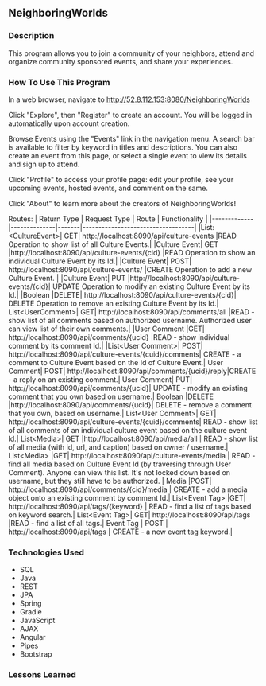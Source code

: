 ## NeighboringWorlds

### Description
This program allows you to join a community of your neighbors, attend and organize community sponsored events, and share your experiences.

### How To Use This Program

In a web browser, navigate to http://52.8.112.153:8080/NeighboringWorlds

Click "Explore", then "Register" to create an account. You will be logged in
automatically upon account creation.

Browse Events using the "Events" link in the navigation menu. A search bar is
available to filter by keyword in titles and descriptions. You can also create an
event from this page, or select a single event to view its details and sign up
to attend.

Click "Profile" to access your profile page: edit your profile, see your upcoming
events, hosted events, and comment on the same.

Click "About" to learn more about the creators of NeighboringWorlds!



Routes:
| Return Type | Request Type | Route | Functionality                     |
|-------------|--------------|-------|-----------------------------------|
|List: &lt;CultureEvent&gt;|	GET|	http://localhost:8090/api/culture-events	|READ Operation to show list of all Culture Events.|
|Culture Event|	GET	|http://localhost:8090/api/culture-events/{cid}	|READ Operation to show an individual Culture Event by its Id.|
|Culture Event|	POST|	http://localhost:8090/api/culture-events/	|CREATE Operation to add a new Culture Event. |
|Culture Event|	PUT	|http://localhost:8090/api/culture-events/{cid}|	UPDATE Operation to modify an existing Culture Event by its Id.|
|Boolean	|DELETE|	http://localhost:8090/api/culture-events/{cid}|	DELETE Operation to remove an existing Culture Event by its Id.|
List&lt;UserComment&gt;|	GET|	http://localhost:8090/api/comments/all	|READ - show list of all comments based on authorized username. Authorized user can view list of their own comments.|
|User Comment	|GET|	http://localhost:8090/api/comments/{ucid}	|READ - show individual comment by its comment Id.|
|List&lt;User Comment&gt;|	POST|	http://localhost:8090/api/culture-events/{cuid}/comments|	CREATE - a comment to Culture Event based on the Id of Culture Event.|
User Comment|	POST|	http://localhost:8090/api/comments/{ucid}/reply|CREATE - a reply on an existing comment.|
User Comment|	PUT|	http://localhost:8090/api/comments/{ucid}|	UPDATE - modify an existing comment that you own based on username.|
Boolean	|DELETE	|http://localhost:8090/api/comments/{ucid}|	DELETE - remove a comment that you own, based on username.|
List&lt;User Comment&gt;|	GET|	http://localhost:8090/api/culture-events/{cuid}/comments|	READ - show list of all comments of an individual culture event based on the culture event Id.|
List&lt;Media&gt;|	GET	|http://localhost:8090/api/media/all |	READ - show list of all media (with id, url, and caption) based on owner / username.|
List&lt;Media&gt;	|GET|	http://localhost:8090/api/culture-events/media |	READ - find all media based on Culture Event Id (by traversing through User Comment). Anyone can view this list. It's not locked down based on username, but they still have to be authorized. |
Media	|POST|	http://localhost:8090/api/comments/{cid}/media |	CREATE - add a media object onto an existing comment by comment Id.|
List&lt;Event Tag&gt;	|GET|	http://localhost:8090/api/tags/{keyword} |	READ - find a list of tags based on keyword search.|
List&lt;Event Tag&gt;|	GET|	http://localhost:8090/api/tags	|READ - find a list of all tags.|
Event Tag	| POST |	http://localhost:8090/api/tags |	CREATE - a new event tag keyword.|


### Technologies Used
* SQL
* Java
* REST
* JPA
* Spring
* Gradle
* JavaScript
* AJAX
* Angular
* Pipes
* Bootstrap

### Lessons Learned

